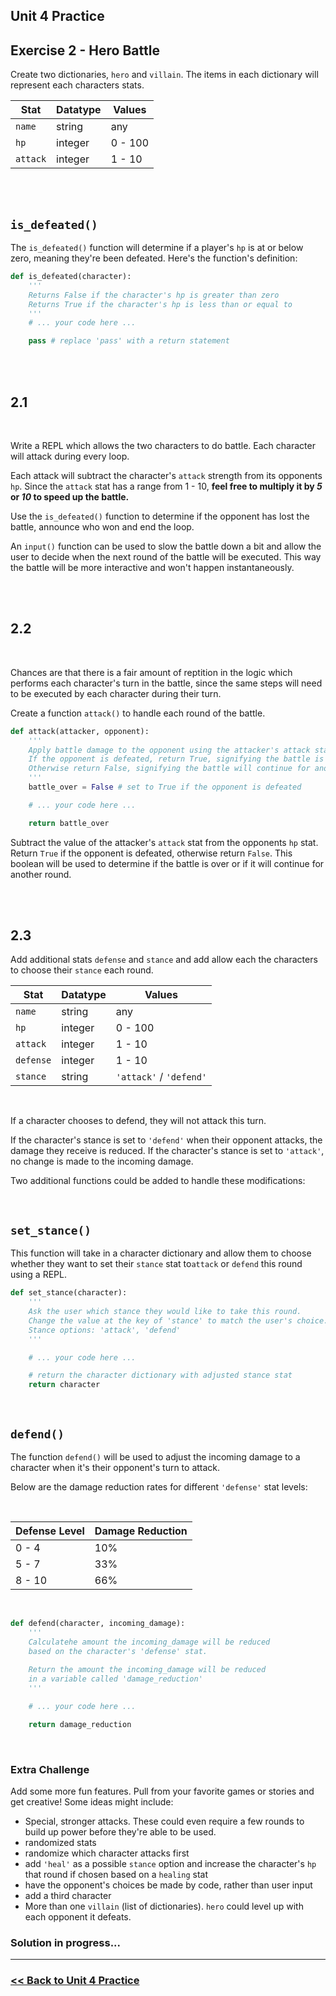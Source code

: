 ## Unit 4 Practice

## **Exercise 2 - Hero Battle**

Create two dictionaries, `hero` and `villain`. The items in each dictionary will represent each characters stats.

<div align="center">

|Stat|Datatype|Values|
|-|-|-|
|`name`| string| any|
|`hp`| integer | 0 - 100|
|`attack` | integer |1 - 10|
</div>

<br>
<br>

## `is_defeated()`
The `is_defeated()` function will determine if a player's `hp` is at or below zero, meaning they're been defeated. Here's the function's definition:

```python
def is_defeated(character):
    '''
    Returns False if the character's hp is greater than zero
    Returns True if the character's hp is less than or equal to
    '''
    # ... your code here ...

    pass # replace 'pass' with a return statement
```

<br>
<br>

## <div id="1-1">2.1</div>

<br>

Write a REPL which allows the two characters to do battle. Each character will attack during every loop. 

Each attack will subtract the character's `attack` strength from its opponents `hp`. Since the `attack` stat has a range from 1 - 10, **feel free to multiply it by *5* or *10* to speed up the battle.**

Use the `is_defeated()` function to determine if the opponent has lost the battle, announce who won and end the loop.

An `input()` function can be used to slow the battle down a bit and allow the user to decide when the next round of the battle will be executed. This way the battle will be more interactive and won't happen instantaneously.


<br>
<br>

## <div id="1-2">2.2</div>

<br>

Chances are that there is a fair amount of reptition in the logic which performs each character's turn in the battle, since the same steps will need to be executed by each character during their turn.

Create a function `attack()` to handle each round of the battle.

```python
def attack(attacker, opponent):
    '''
    Apply battle damage to the opponent using the attacker's attack stat
    If the opponent is defeated, return True, signifying the battle is over
    Otherwise return False, signifying the battle will continue for another round
    '''
    battle_over = False # set to True if the opponent is defeated 

    # ... your code here ... 

    return battle_over
```

Subtract the value of the attacker's `attack` stat from the opponents `hp` stat. Return `True` if the opponent is defeated, otherwise return `False`. This boolean will be used to determine if the battle is over or if it will continue for another round.

<br>
<br>

## <div id="1-3">2.3</div>


Add additional stats `defense` and `stance` and add allow each the characters to choose their `stance` each round.

<div align="center">


|Stat|Datatype|Values|
|-|-|-|
|`name`| string| any|
|`hp`| integer | 0 - 100|
|`attack` | integer |1 - 10|
|`defense` |integer |1 - 10|
|`stance`| string |`'attack'` / `'defend'`|

</div>

<br>

If a character chooses to defend, they will not attack this turn.

If the character's stance is set to `'defend'` when their opponent attacks, the damage they receive is reduced. If the character's stance is set to `'attack'`, no change is made to the incoming damage.

Two additional functions could be added to handle these modifications:

<br>

## `set_stance()`

This function will take in a character dictionary and allow them to choose whether they want to set their `stance` stat to`attack` or `defend` this round using a REPL.

```python
def set_stance(character):
    '''
    Ask the user which stance they would like to take this round.
    Change the value at the key of 'stance' to match the user's choice.
    Stance options: 'attack', 'defend'
    '''

    # ... your code here ... 

    # return the character dictionary with adjusted stance stat
    return character

```

<br>

## `defend()`

The function `defend()` will be used to adjust the incoming damage to a character when it's their opponent's turn to attack.

Below are the damage reduction rates for different `'defense'` stat levels:

<br>

<div align="center">

|Defense Level|Damage Reduction|
|-|-|
|0 - 4|10%|
|5 - 7|33%|
|8 - 10|66%|

</div>

<br>

```python
def defend(character, incoming_damage):
    '''
    Calculatehe amount the incoming_damage will be reduced 
    based on the character's 'defense' stat. 
    
    Return the amount the incoming_damage will be reduced
    in a variable called 'damage_reduction'
    '''

    # ... your code here ... 

    return damage_reduction
```



<br>

### <div id="extra-challenge">Extra Challenge</div>

Add some more fun features. Pull from your favorite games or stories and get creative! Some ideas might include:

- Special, stronger attacks. These could even require a few rounds to build up power before they're able to be used. 
- randomized stats
- randomize which character attacks first
- add `'heal'` as a possible `stance` option and increase the character's `hp` that round if chosen based on a `healing` stat
- have the opponent's choices be made by code, rather than user input
- add a third character
- More than one `villain` (list of dictionaries). `hero` could level up with each opponent it defeats. 

### Solution in progress...

---

### [<< Back to Unit 4 Practice](/practice/unit_4/)
